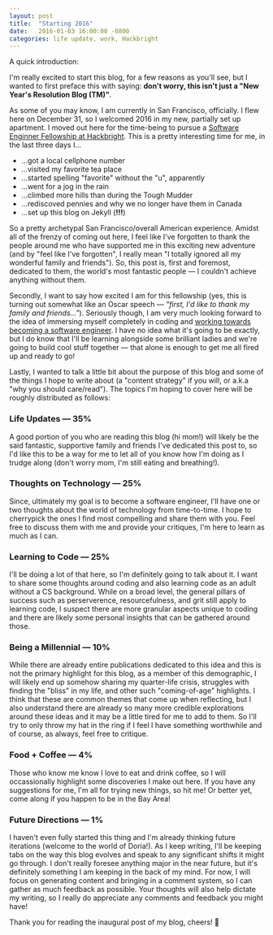 ```yaml
---
layout: post
title:  "Starting 2016"
date:   2016-01-03 16:00:00 -0800
categories: life update, work, Hackbright
---
```

A quick introduction:

I'm really excited to start this blog, for a few reasons as you'll see, but I wanted to first preface this with saying: **don't worry, this isn't just a "New Year's Resolution Blog (TM)"**.

As some of you may know, I am currently in San Francisco, officially. I flew here on December 31, so I welcomed 2016 in my new, partially set up apartment. I moved out here for the time-being to pursue a [Software Enginner Fellowship at Hackbright](https://hackbrightacademy.com/). This is a pretty interesting time for me, in the last three days I...

- ...got a local cellphone number
- ...visited my favorite tea place
- ...started spelling "favorite" without the "u", apparently
- ...went for a jog in the rain
- ...climbed more hills than during the Tough Mudder
- ...rediscoved pennies and why we no longer have them in Canada
- ...set up this blog on Jekyll (**!!!**)

So a pretty archetypal San Francisco/overall American experience. Amidst all of the frenzy of coming out here, I feel like I've forgotten to thank the people around me who have supported me in this exciting new adventure (and by "feel like I've forgotten", I really mean "I totally ignored all my wonderful family and friends"). So, this post is, first and foremost, dedicated to them, the world's most fantastic people — I couldn't achieve anything without them.

Secondly, I want to say how excited I am for this fellowship (yes, this is turning out somewhat like an Oscar speech — *"first, I'd like to thank my family and friends..."*). Seriously though, I am very much looking forward to the idea of immersing myself completely in coding and [working towards becoming a software engineer](https://hackbrightacademy.com/). I have no idea what it's going to be exactly, but I do know that I'll be learning alongside some brilliant ladies and we're going to build cool stuff together — that alone is enough to get me all fired up and ready to go!

Lastly, I wanted to talk a little bit about the purpose of this blog and some of the things I hope to write about (a "content strategy" if you will, or a.k.a "why you should care/read"). The topics I'm hoping to cover here will be roughly distributed as follows:

<h3>Life Updates — 35%</h3>

A good portion of you who are reading this blog (hi mom!) will likely be the said fantastic, supportive family and friends I've dedicated this post to, so I'd like this to be a way for me to let all of you know how I'm doing as I trudge along (don't worry mom, I'm still eating and breathing!).

<h3>Thoughts on Technology — 25%</h3>

Since, ultimately my goal is to become a software engineer, I'll have one or two thoughts about the world of technology from time-to-time. I hope to cherrypick the ones I find most compelling and share them with you. Feel free to discuss them with me and provide your critiques, I'm here to learn as much as I can. 

<h3>Learning to Code — 25%</h3>

I'll be doing a lot of that here, so I'm definitely going to talk about it. I want to share some thoughts around coding and also learning code as an adult without a CS background. While on a broad level, the general pillars of success such as perserverence, resourcefulness, and grit still apply to learning code, I suspect there are more granular aspects unique to coding and there are likely some personal insights that can be gathered around those.

<h3>Being a Millennial — 10%</h3>

While there are already entire publications dedicated to this idea and this is not the primary highlight for this blog, as a member of this demographic, I will likely end up somehow sharing my quarter-life crisis, struggles with finding the "bliss" in my life, and other such "coming-of-age" highlights. I think that these are common themes that come up when reflecting, but I also understand there are already so many more credible explorations around these ideas and it may be a little tired for me to add to them. So I'll try to only throw my hat in the ring if I feel I have something worthwhile and of course, as always, feel free to critique.

<h3>Food + Coffee — 4%</h3> 

Those who know me know I love to eat and drink coffee, so I will occassionally highlight some discoveries I make out here. If you have any suggestions for me, I'm all for trying new things, so hit me! Or better yet, come along if you happen to be in the Bay Area!

<h3>Future Directions — 1%</h3>

I haven't even fully started this thing and I'm already thinking future iterations (welcome to the world of Doria!). As I keep writing, I'll be keeping tabs on the way this blog evolves and speak to any significant shifts it might go through. I don't really foresee anything major in the near future, but it's definitely something I am keeping in the back of my mind. For now, I will focus on generating content and bringing in a comment system, so I can gather as much feedback as possible. Your thoughts will also help dictate my writing, so I really do appreciate any comments and feedback you might have!

Thank you for reading the inaugural post of my blog, cheers! &#127867;
